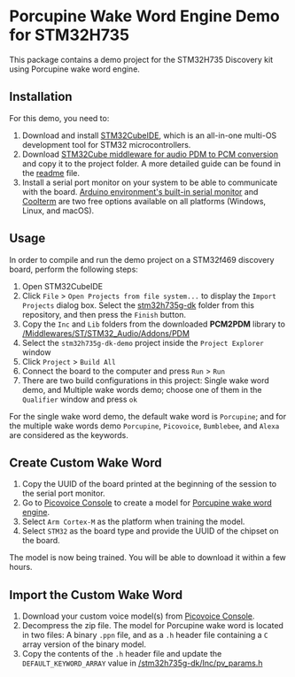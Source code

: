 
# Porcupine Wake Word Engine Demo for STM32H735

This package contains a demo project for the STM32H735 Discovery kit using Porcupine wake word engine. 

## Installation

For this demo, you need to: 
1. Download and install [STM32CubeIDE](https://www.st.com/en/development-tools/stm32cubeide.html), which is an all-in-one multi-OS development tool for STM32 microcontrollers.
1. Download [STM32Cube middleware for audio PDM to PCM conversion](https://www.st.com/en/licensed-software/audiopdm-mw.html) and copy it to the project folder. A more detailed guide can be found in the [readme](./stm32h735g-dk/Middlewares/ST/STM32_Audio/Addons/PDM/readme.txt) file.
1. Install a serial port monitor on your system to be able to communicate with the board. [Arduino environment's built-in serial monitor](https://www.arduino.cc/en/software) and [Coolterm](https://freeware.the-meiers.org/) are two free options available on all platforms (Windows, Linux, and macOS).

## Usage

In order to compile and run the demo project on a STM32f469 discovery board, perform the following steps:

1. Open STM32CubeIDE
2. Click `File` > `Open Projects from file system...` to display the `Import Projects` dialog box. Select the [stm32h735g-dk](./stm32h735g-dk) folder from this repository, and then press the `Finish` button.
3. Copy the `Inc` and `Lib` folders from the downloaded **PCM2PDM** library to [/Middlewares/ST/STM32_Audio/Addons/PDM](./stm32h735g-dk/Middlewares/ST/STM32_Audio/Addons/PDM)
4. Select the `stm32h735g-dk-demo` project inside the `Project Explorer` window
5. Click `Project` > `Build All`
6. Connect the board to the computer and press `Run` > `Run`
7. There are two build configurations in this project: Single wake word demo, and Multiple wake words demo; choose one of them in the `Qualifier` window and press `ok`

For the single wake word demo, the default wake word is `Porcupine`; and for the multiple wake words demo `Porcupine`, `Picovoice`, `Bumblebee`, and `Alexa` are considered as the keywords.

## Create Custom Wake Word

1. Copy the UUID of the board printed at the beginning of the session to the serial port monitor.
2. Go to [Picovoice Console](https://console.picovoice.ai/) to create a model for [Porcupine wake word engine](https://picovoice.ai/docs/quick-start/console-porcupine/).
3. Select `Arm Cortex-M` as the platform when training the model.
4. Select `STM32` as the board type and provide the UUID of the chipset on the board.

The model is now being trained. You will be able to download it within a few hours.

## Import the Custom Wake Word

1. Download your custom voice model(s) from [Picovoice Console](https://console.picovoice.ai/).
2. Decompress the zip file. The model for Porcupine wake word is located in two files: A binary `.ppn` file, and as a `.h` header file containing a `C` array version of the binary model.
3. Copy the contents of the `.h` header file and update the `DEFAULT_KEYWORD_ARRAY` value in [/stm32h735g-dk/Inc/pv_params.h](./stm32h735g-dk/Inc/pv_params.h)
